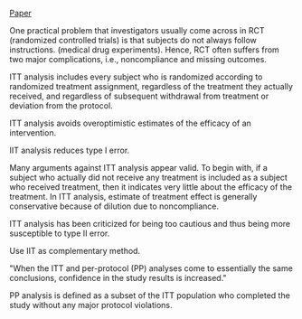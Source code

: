 
[Paper](https://drive.google.com/file/d/14i8Mjy3OMFIWsef-xzwZ-n5cIEen2-eR/view?usp=share_link)

One practical problem that investigators usually come across in RCT (randomized controlled trials) is that subjects do not always follow instructions. (medical drug experiments). Hence, RCT often suffers from two major complications, i.e., noncompliance and missing outcomes.

ITT analysis includes every subject who is randomized according to randomized treatment assignment, regardless of the treatment they actually received, and regardless of subsequent withdrawal from treatment or deviation from the protocol.

ITT analysis avoids overoptimistic estimates of the efficacy of an intervention.

IIT analysis reduces type I error.

Many arguments against ITT analysis appear valid. To begin with, if a subject who actually did not receive any treatment is included as a subject who received treatment, then it indicates very little about the efficacy of the treatment. In ITT analysis, estimate of treatment effect is generally conservative because of dilution due to noncompliance.

ITT analysis has been criticized for being too cautious and thus being more susceptible to type II error.


Use IIT as complementary method.

"When the ITT and per-protocol (PP) analyses come to essentially the same conclusions, confidence in the study results is increased."

PP analysis is defined as a subset of the ITT population who completed the study without any major protocol violations.